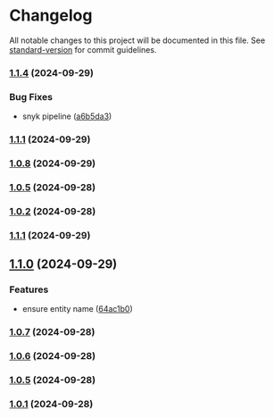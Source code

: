 # Changelog

All notable changes to this project will be documented in this file. See [standard-version](https://github.com/conventional-changelog/standard-version) for commit guidelines.

### [1.1.4](https://github.com/FIAP-Squad/auth-service/compare/v1.1.3...v1.1.4) (2024-09-29)


### Bug Fixes

* snyk pipeline ([a6b5da3](https://github.com/FIAP-Squad/auth-service/commit/a6b5da3773c614dcb863acfbcac490df27566032))

### [1.1.1](https://github.com/FIAP-Squad/auth-service/compare/v1.1.0...v1.1.1) (2024-09-29)

### [1.0.8](https://github.com/FIAP-Squad/auth-service/compare/v1.0.7...v1.0.8) (2024-09-29)

### [1.0.5](https://github.com/FIAP-Squad/auth-service/compare/v1.0.4...v1.0.5) (2024-09-28)

### [1.0.2](https://github.com/FIAP-Squad/auth-service/compare/v1.0.1...v1.0.2) (2024-09-28)

### [1.1.1](https://github.com/FIAP-Squad/auth-service/compare/v1.1.0...v1.1.1) (2024-09-29)

## [1.1.0](https://github.com/FIAP-Squad/auth-service/compare/v1.0.7...v1.1.0) (2024-09-29)


### Features

* ensure entity name ([64ac1b0](https://github.com/FIAP-Squad/auth-service/commit/64ac1b05b10c7156e6d1f9fbd98a016bc42f3912))

### [1.0.7](https://github.com/FIAP-Squad/auth-service/compare/v1.0.6...v1.0.7) (2024-09-28)

### [1.0.6](https://github.com/FIAP-Squad/auth-service/compare/v1.0.4...v1.0.6) (2024-09-28)

### [1.0.5](https://github.com/FIAP-Squad/auth-service/compare/v1.0.4...v1.0.5) (2024-09-28)

### [1.0.1](https://github.com/FIAP-Squad/auth-service/compare/v1.0.0...v1.0.1) (2024-09-28)

